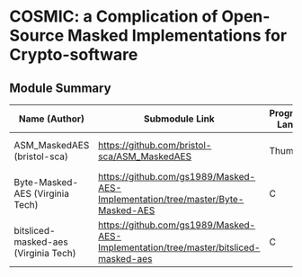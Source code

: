 # COSMIC: a Complication of Open-Source Masked Implementations for Crypto-software


## Module Summary

|     Name (Author)      | Submodule Link | Programming Language | Target Platform | Protection Scheme | Protection Order  | 
| ---------------------- | -------------- | -------------------- |---------------- |  ---------------- |  ---------------- |
| ASM_MaskedAES (bristol-sca)  | https://github.com/bristol-sca/ASM_MaskedAES| Thumb16 | ARM M0 (or above) | Boolean masking (DPABook)| 1 |
| Byte-Masked-AES (Virginia Tech)  | https://github.com/gs1989/Masked-AES-Implementation/tree/master/Byte-Masked-AES| C | Portable | Boolean masking (DPABook)| 1 |
| bitsliced-masked-aes (Virginia Tech)  | https://github.com/gs1989/Masked-AES-Implementation/tree/master/bitsliced-masked-aes| C | Portable | 1-bit ISW multiplication| 1 |



<!-- ## Preformance \& Cost --> 
<!-- |     Name (Author)      | Randomness per block| Code size| Cycles/Executing time | RAM usage|  --> 

<!-- | ---------------------- | -------------- | -------------------- |---------------- |  ---------------- |  --> 
<!-- | ASM_MaskedAES (bristol-sca)  | 6B  | ??? | ??? | ??? |  --> 
<!-- | Byte-Masked-AES (Virginia Tech)  | 6B | ???  | ??? | ??? |  -->  
<!-- | bitsliced-masked-aes (Virginia Tech)  | 768B (pseudo random)| ???  | ??? | ??? |  -->  